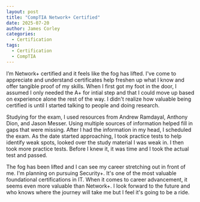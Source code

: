 ```yaml
---
layout: post
title: "CompTIA Network+ Certified"
date: 2025-07-20
author: James Corley
categories:
  - Certification
tags:
  - Certification
  - CompTIA
---
```


I’m Network+ certified and it feels like the fog has lifted. I've come to appreciate and
understand certificates help freshen up what I know and offer tangible proof of my skills. When I
first got my foot in the door, I assumed I only needed the A+ for intial step and that I could move
up based on experience alone the rest of the way. I didn't realize how valuable being certified is
until I started talking to people and doing research.

Studying for the exam, I used resources from Andrew Ramdayal, Anthony Dion, and Jason Messer. Using multiple sources
of information helped fill in gaps that were missing. After I had the information in my head, I scheduled the exam.
As the date started approaching, I took practice tests to help identify weak spots, looked over the study material I
was weak in. I then took more practice tests. Before I knew it, it was time and I took the actual test and passed.

The fog has been lifted and I can see my career stretching out in front of me. I'm planning on pursuing Security+. It's
one of the most valuable foundational certifications in IT. When it comes to career advancement, it seems even more
valuable than Network+. I look forward to the future and who knows where the journey will take me but I feel it's going to be
a ride.
